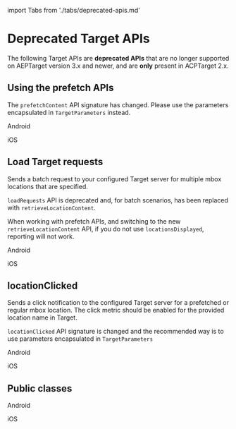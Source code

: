 import Tabs from './tabs/deprecated-apis.md'

# Deprecated Target APIs

The following Target APIs are **deprecated APIs** that are no longer supported on AEPTarget version 3.x and newer, and are **only** present in ACPTarget 2.x.

## Using the prefetch APIs

<InlineAlert variant="warning" slots="text"/>

The `prefetchContent` API signature has changed. Please use the parameters encapsulated in `TargetParameters` instead.

<TabsBlock orientation="horizontal" slots="heading, content" repeat="2"/>

Android

<Tabs query="platform=android&api=prefetch-apis"/>

iOS

<Tabs query="platform=ios&api=prefetch-apis"/>

## Load Target requests

Sends a batch request to your configured Target server for multiple mbox locations that are specified.

<InlineAlert variant="warning" slots="text"/>

`loadRequests` API is deprecated and, for batch scenarios, has been replaced with `retrieveLocationContent`.

When working with prefetch APIs, and switching to the new `retrieveLocationContent` API, if you do not use `locationsDisplayed`, reporting will not work.

<TabsBlock orientation="horizontal" slots="heading, content" repeat="2"/>

Android

<Tabs query="platform=android&api=load-target-requests"/>

iOS

<Tabs query="platform=ios&api=load-target-requests"/>

## locationClicked

Sends a click notification to the configured Target server for a prefetched or regular mbox location. The click metric should be enabled for the provided location name in Target.

<InlineAlert variant="warning" slots="text"/>

`locationClicked` API signature is changed and the recommended way is to use parameters encapsulated in `TargetParameters`

<TabsBlock orientation="horizontal" slots="heading, content" repeat="2"/>

Android

<Tabs query="platform=android&api=location-clicked"/>

iOS

<Tabs query="platform=ios&api=location-clicked"/>

## Public classes

<TabsBlock orientation="horizontal" slots="heading, content" repeat="2"/>

Android

<Tabs query="platform=android&api=public-classes"/>

iOS

<Tabs query="platform=ios&api=public-classes"/>

